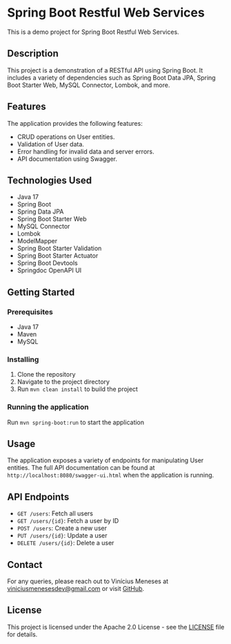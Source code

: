 # Spring Boot Restful Web Services

This is a demo project for Spring Boot Restful Web Services.

## Description

This project is a demonstration of a RESTful API using Spring Boot. It includes a variety of dependencies such as Spring Boot Data JPA, Spring Boot Starter Web, MySQL Connector, Lombok, and more.

## Features

The application provides the following features:

- CRUD operations on User entities.
- Validation of User data.
- Error handling for invalid data and server errors.
- API documentation using Swagger.

## Technologies Used

- Java 17
- Spring Boot
- Spring Data JPA
- Spring Boot Starter Web
- MySQL Connector
- Lombok
- ModelMapper
- Spring Boot Starter Validation
- Spring Boot Starter Actuator
- Spring Boot Devtools
- Springdoc OpenAPI UI

## Getting Started

### Prerequisites

- Java 17
- Maven
- MySQL

### Installing

1. Clone the repository
2. Navigate to the project directory
3. Run `mvn clean install` to build the project

### Running the application

Run `mvn spring-boot:run` to start the application

## Usage

The application exposes a variety of endpoints for manipulating User entities. The full API documentation can be found at `http://localhost:8080/swagger-ui.html` when the application is running.

## API Endpoints

- `GET /users`: Fetch all users
- `GET /users/{id}`: Fetch a user by ID
- `POST /users`: Create a new user
- `PUT /users/{id}`: Update a user
- `DELETE /users/{id}`: Delete a user

## Contact

For any queries, please reach out to Vinícius Meneses at viniciusmenesesdev@gmail.com or visit [GitHub](https://github.com/vinimeneses).

## License

This project is licensed under the Apache 2.0 License - see the [LICENSE](http://www.apache.org/licenses/LICENSE-2.0.html) file for details.
